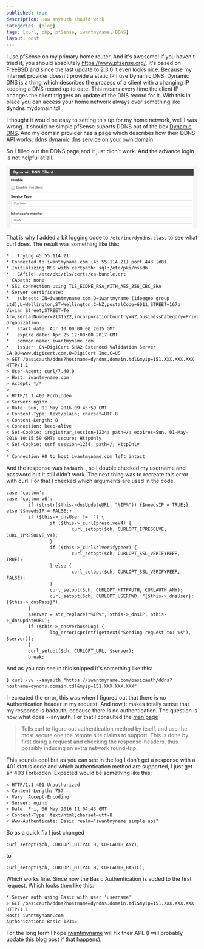 ```yaml
---
published: true
description: How anyauth should work
categories: [blog]
tags: [curl, php, pfSense, iwantmyname, DDNS]
layout: post
---
```



I use pfSense on my primary home router. And it's awesome! If you haven't tried it, you should absolutely https://www.pfsense.org/. 
It's based on FreeBSD and since the last update to 2.3.0 it even looks nice. Because my internet provider doesn't provide a static 
IP I use Dynamic DNS. Dynamic DNS is a thing which describes the process of a client with a changing IP keeping a DNS record up to date. 
This means every time the client IP changes the client triggers an update of the DNS record for it. With this in place you can access your 
home network always over something like dyndns.mydomain.tdl. 

I thought it would be easy to setting this up for my home network, well I was wrong. It should be simple pfSense suports DDNS out of the box
[Dynamic DNS]( https://www.pfsense.org/about-pfsense/features.html#dynamic-dns ). And my domain provider has a page which describes how their 
DDNS API works: [ddns dynamic dns service on your own domain](https://iwantmyname.com/blog/2012/03/ddns-dynamic-dns-service-on-your-own-domain.html). 

So I filled out the DDNS page and it just didn't work. And the advance login is not helpful at all. 

![pfSense DDNS setting](/blog-bilder/2016-05-06-pfsense-ddns.png)

That is why I added a bit logging code to `/etc/inc/dyndns.class` to see what curl does. The result was something like this:

```
*   Trying 45.55.114.21...
* Connected to iwantmyname.com (45.55.114.21) port 443 (#0)
* Initializing NSS with certpath: sql:/etc/pki/nssdb
*   CAfile: /etc/pki/tls/certs/ca-bundle.crt
  CApath: none
* SSL connection using TLS_ECDHE_RSA_WITH_AES_256_CBC_SHA
* Server certificate:
* 	subject: CN=iwantmyname.com,O=iwantmyname (ideegeo group Ltd),L=Wellington,ST=Wellington,C=NZ,postalCode=6011,STREET=167b Vivian Street,STREET=Te Aro,serialNumber=2131522,incorporationCountry=NZ,businessCategory=Private Organization
* 	start date: Apr 10 00:00:00 2015 GMT
* 	expire date: Apr 25 12:00:00 2017 GMT
* 	common name: iwantmyname.com
* 	issuer: CN=DigiCert SHA2 Extended Validation Server CA,OU=www.digicert.com,O=DigiCert Inc,C=US
> GET /basicauth/ddns?hostname=dyndns.domain.tdl&myip=151.XXX.XXX.XXX HTTP/1.1
> User-Agent: curl/7.40.0
> Host: iwantmyname.com
> Accept: */*
> 
< HTTP/1.1 403 Forbidden
< Server: nginx
< Date: Sun, 01 May 2016 09:45:59 GMT
< Content-Type: text/plain; charset=UTF-8
< Content-Length: 8
< Connection: keep-alive
< Set-Cookie: iregistrar_session=1234; path=/; expires=Sun, 01-May-2016 10:15:59 GMT; secure; HttpOnly
< Set-Cookie: csrf_session=1234; path=/; HttpOnly
< 
* Connection #0 to host iwantmyname.com left intact
```

And the response was `badauth.`, so I double checked my username and password but it still didn't work.
The next thing was to recreate this error with curl. For that I checked which arguments are used in the code.

```
case 'custom':
case 'custom-v6':
        if (strstr($this->dnsUpdateURL, "%IP%")) {$needsIP = TRUE;} else {$needsIP = FALSE;}
        if ($this->_dnsUser != '') {
                if ($this->_curlIpresolveV4) {
                        curl_setopt($ch, CURLOPT_IPRESOLVE, CURL_IPRESOLVE_V4);
                }
                if ($this->_curlSslVerifypeer) {
                        curl_setopt($ch, CURLOPT_SSL_VERIFYPEER, TRUE);
                } else {
                        curl_setopt($ch, CURLOPT_SSL_VERIFYPEER, FALSE);
                }
                curl_setopt($ch, CURLOPT_HTTPAUTH, CURLAUTH_ANY);
                curl_setopt($ch, CURLOPT_USERPWD, "{$this->_dnsUser}:{$this->_dnsPass}");
        }
        $server = str_replace("%IP%", $this->_dnsIP, $this->_dnsUpdateURL);
        if ($this->_dnsVerboseLog) {
                log_error(sprintf(gettext("Sending request to: %s"), $server));
        }
        curl_setopt($ch, CURLOPT_URL, $server);
        break;
```

And as you can see in this snipped it's something like this:

```
$ curl -vv --anyauth "https://iwantmyname.com/basicauth/ddns?hostname=dyndns.domain.tdl&myip=151.XXX.XXX.XXX" 
```

I recreated the error, this was when I figured out that there is no Authentication header in my request. And 
now it makes totally sense that my response is badauth, because there is no authentication. The question is now 
what does --anyauth. For that I consulted the [man page](https://curl.haxx.se/docs/manpage.html) 

> Tells curl to figure out authentication method by itself, and use the most secure one the remote site claims to support. 
> This is done by first doing a request and checking the response-headers, thus possibly inducing an extra network round-trip. 

This sounds cool but as you can see in the log I don't get a response with a 401 status code and which authentication method are 
supported, I just get an 403 Forbidden. Expected would be something like this:

```
< HTTP/1.1 401 Unauthorized
< Content-Length: 757
< Vary: Accept-Encoding
< Server: nginx
< Date: Fri, 06 May 2016 11:04:43 GMT
< Content-Type: text/html;charset=utf-8
< Www-Authenticate: Basic realm="iwantmyname simple api"
```

So as a quick fix I just changed 

```
curl_setopt($ch, CURLOPT_HTTPAUTH, CURLAUTH_ANY);
```

to


```
curl_setopt($ch, CURLOPT_HTTPAUTH, CURLAUTH_BASIC);
```

Which works fine. Since now the Basic Authentication is added to the first request. Which looks then like this:

```
* Server auth using Basic with user 'username'
> GET /basicauth/ddns?hostname=dyndns.domain.tdl&myip=151.XXX.XXX.XXX HTTP/1.1
Host: iwantmyname.com
Authorization: Basic 1234=
```

For the long term I hope [iwantmyname](https://iwantmyname.com/) will fix their API. (I will probably update this blog post if that happens).